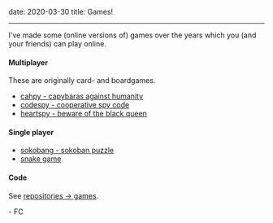 date:   2020-03-30
title:  Games!

---

I've made some (online versions of) games over the years which you
(and your friends) can play online.

#### Multiplayer

These are originally card- and boardgames.

* [cahpy - capybaras against humanity](https://cahpy.herokuapp.com)
* [codespy - cooperative spy code](https://codespy.herokuapp.com)
* [heartspy - beware of the black queen](https://heartspy.herokuapp.com)

#### Single player

* [sokobang - sokoban puzzle](https://sokobang.herokuapp.com)
* [snake game](https://bigbang-snake.herokuapp.com)

#### Code

See [repositories → games](/repos.html#a_games).

\- FC
